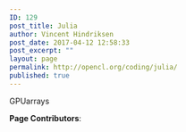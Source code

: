 ```yaml
---
ID: 129
post_title: Julia
author: Vincent Hindriksen
post_date: 2017-04-12 12:58:33
post_excerpt: ""
layout: page
permalink: http://opencl.org/coding/julia/
published: true
---
```

GPUarrays

<strong>Page Contributors</strong>: